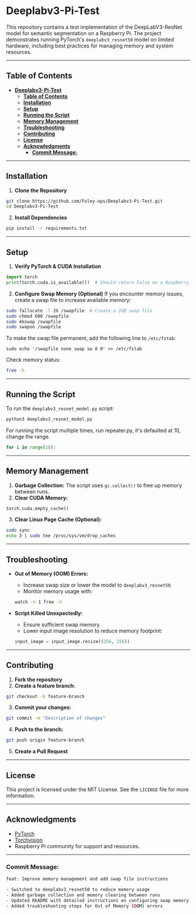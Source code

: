 # **Deeplabv3-Pi-Test**

This repository contains a test implementation of the DeepLabV3-ResNet model for semantic segmentation on a Raspberry Pi. The project demonstrates running PyTorch's `deeplabv3_resnet50` model on limited hardware, including best practices for managing memory and system resources.

---

## **Table of Contents**
- [**Deeplabv3-Pi-Test**](#deeplabv3-pi-test)
  - [**Table of Contents**](#table-of-contents)
  - [**Installation**](#installation)
  - [**Setup**](#setup)
  - [**Running the Script**](#running-the-script)
  - [**Memory Management**](#memory-management)
  - [**Troubleshooting**](#troubleshooting)
  - [**Contributing**](#contributing)
  - [**License**](#license)
  - [**Acknowledgments**](#acknowledgments)
    - [**Commit Message:**](#commit-message)

---

## **Installation**

1. **Clone the Repository**
```bash
git clone https://github.com/Foley-ops/Deeplabv3-Pi-Test.git
cd Deeplabv3-Pi-Test
```

2. **Install Dependencies**
```bash
pip install -r requirements.txt
```

---

## **Setup**

1. **Verify PyTorch & CUDA Installation**
```python
import torch
print(torch.cuda.is_available())  # Should return False on a Raspberry Pi
```

2. **Configure Swap Memory (Optional)**
If you encounter memory issues, create a swap file to increase available memory:

```bash
sudo fallocate -l 2G /swapfile  # Create a 2GB swap file
sudo chmod 600 /swapfile
sudo mkswap /swapfile
sudo swapon /swapfile
```

To make the swap file permanent, add the following line to `/etc/fstab`:
```plaintext
sudo echo '/swapfile none swap sw 0 0' >> /etc/fstab
```

Check memory status:
```bash
free -h
```

---

## **Running the Script**

To run the `deeplabv3_resnet_model.py` script:
```bash
python3 deeplabv3_resnet_model.py
```

For running the script multiple times, run repeater.py, it's defaulted at 10, change the range.

```python
for i in range(10):
```

---

## **Memory Management**

1. **Garbage Collection:** The script uses `gc.collect()` to free up memory between runs.
2. **Clear CUDA Memory:**
```python
torch.cuda.empty_cache()
```
3. **Clear Linux Page Cache (Optional):**
```bash
sudo sync
echo 3 | sudo tee /proc/sys/vm/drop_caches
```

---

## **Troubleshooting**

- **Out of Memory (OOM) Errors:**
  - Increase swap size or lower the model to `deeplabv3_resnet50`.
  - Monitor memory usage with:
  ```bash
  watch -n 1 free -h
  ```

- **Script Killed Unexpectedly:**
  - Ensure sufficient swap memory.
  - Lower input image resolution to reduce memory footprint:
  ```python
  input_image = input_image.resize((256, 256))
  ```

---

## **Contributing**

1. **Fork the repository**
2. **Create a feature branch:**
```bash
git checkout -b feature-branch
```
3. **Commit your changes:**
```bash
git commit -m "Description of changes"
```
4. **Push to the branch:**
```bash
git push origin feature-branch
```
5. **Create a Pull Request**

---

## **License**

This project is licensed under the MIT License. See the `LICENSE` file for more information.

---

## **Acknowledgments**

- [PyTorch](https://pytorch.org/)
- [Torchvision](https://pytorch.org/vision/stable/index.html)
- Raspberry Pi community for support and resources.

---

### **Commit Message:**
```bash
feat: Improve memory management and add swap file instructions

- Switched to deeplabv3_resnet50 to reduce memory usage
- Added garbage collection and memory clearing between runs
- Updated README with detailed instructions on configuring swap memory
- Added troubleshooting steps for Out of Memory (OOM) errors
```

